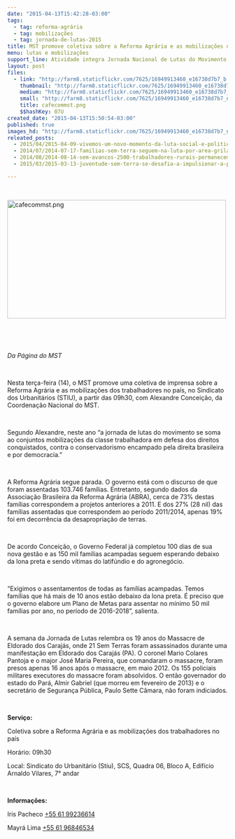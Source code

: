 ```yaml
---
date: "2015-04-13T15:42:28-03:00"
tags:
  - tag: reforma-agrária
  - tag: mobilizações
  - tag: jornada-de-lutas-2015
title: MST promove coletiva sobre a Reforma Agrária e as mobilizações dos trabalhadores no país
menu: lutas e mobilizações
support_line: Atividade integra Jornada Nacional de Lutas do Movimento que começa essa semana em todo país.
layout: post
files:
  - link: "http://farm8.staticflickr.com/7625/16949913460_e16738d7b7_b.jpg"
    thumbnail: "http://farm8.staticflickr.com/7625/16949913460_e16738d7b7_t.jpg"
    medium: "http://farm8.staticflickr.com/7625/16949913460_e16738d7b7_z.jpg"
    small: "http://farm8.staticflickr.com/7625/16949913460_e16738d7b7_n.jpg"
    title: cafecommst.png
    $$hashKey: 07U
created_date: "2015-04-13T15:50:54-03:00"
published: true
images_hd: "http://farm8.staticflickr.com/7625/16949913460_e16738d7b7_n.jpg"
releated_posts:
  - 2015/04/2015-04-09-vivemos-um-novo-momento-da-luta-social-e-politica-no-brasil-onde-a-luta-de-classes-agoniza-e-expoe-as-contradicoes-da-nossa-sociedade.md
  - 2014/07/2014-07-17-familias-sem-terra-seguem-na-luta-por-area-grilada-em-abelardo-luz.md
  - 2014/08/2014-08-14-sem-avancos-2500-trabalhadores-rurais-permanecem-mobilizados-no-para.md
  - 2015/03/2015-03-13-juventude-sem-terra-se-desafia-a-impulsionar-a-participacao-na-luta-pela-reforma-agraria.md

---
```

<p>&nbsp;</p>

<p><img alt="cafecommst.png" height="270" src="http://farm8.staticflickr.com/7625/16949913460_e16738d7b7_b.jpg" width="500" /></p>

<p>&nbsp;</p>

<p>&nbsp;</p>

<p><em>Da P&aacute;gina do MST </em></p>

<p>&nbsp;</p>

<p>Nesta ter&ccedil;a-feira (14), o MST promove uma coletiva de imprensa sobre a Reforma Agr&aacute;ria e as mobiliza&ccedil;&otilde;es dos trabalhadores no pa&iacute;s, no Sindicato dos Urbanit&aacute;rios (STIU), a partir das 09h30, com Alexandre Concei&ccedil;&atilde;o, da Coordena&ccedil;&atilde;o Nacional do MST.</p>

<p>&nbsp;</p>

<p>Segundo Alexandre, neste ano &ldquo;a jornada de lutas do movimento se soma ao conjuntos mobiliza&ccedil;&otilde;es da classe trabalhadora em defesa dos direitos conquistados, contra o conservadorismo encampado pela direita brasileira e por democracia.&rdquo;</p>

<p>&nbsp;</p>

<p>A Reforma Agr&aacute;ria segue parada. O governo est&aacute; com o discurso de que foram assentadas 103.746 fam&iacute;lias. Entretanto, segundo dados da Associa&ccedil;&atilde;o Brasileira da Reforma Agr&aacute;ria (ABRA), cerca de 73% destas fam&iacute;lias correspondem a projetos anteriores a 2011. E dos 27% (28 nil) das fam&iacute;lias assentadas que correspondem ao per&iacute;odo 2011/2014, apenas 19% foi em decorr&ecirc;ncia da desapropria&ccedil;&atilde;o de terras.</p>

<p>&nbsp;</p>

<p>De acordo Concei&ccedil;&atilde;o, o Governo Federal j&aacute; completou 100 dias de sua nova gest&atilde;o e as 150 mil fam&iacute;lias acampadas seguem esperando debaixo da lona preta e sendo v&iacute;timas do latif&uacute;ndio e do agroneg&oacute;cio.</p>

<p>&nbsp;</p>

<p>&ldquo;Exigimos o assentamentos de todas as fam&iacute;lias acampadas. Temos fam&iacute;lias que h&aacute; mais de 10 anos est&atilde;o debaixo da lona preta. &Eacute; preciso que o governo elabore um Plano de Metas para assentar no m&iacute;nimo 50 mil fam&iacute;lias por ano, no per&iacute;odo de 2016-2018&rdquo;, salienta.</p>

<p>&nbsp;</p>

<p>A semana da Jornada de Lutas relembra os 19 anos do Massacre de Eldorado dos Caraj&aacute;s, onde 21 Sem Terras foram assassinados durante uma manifesta&ccedil;&atilde;o em Eldorado dos Caraj&aacute;s (PA). O coronel Mario Colares Pantoja e o major Jos&eacute; Maria Pereira, que comandaram o massacre, foram presos apenas 16 anos ap&oacute;s o massacre, em maio 2012. Os 155 policiais militares executores do massacre foram absolvidos. O ent&atilde;o governador do estado do Par&aacute;, Almir Gabriel (que morreu em fevereiro de 2013) e o secret&aacute;rio de Seguran&ccedil;a P&uacute;blica, Paulo Sette C&acirc;mara, n&atilde;o foram indiciados.</p>

<p>&nbsp;</p>

<p><strong>Servi&ccedil;o: </strong></p>

<p>Coletiva sobre a Reforma Agr&aacute;ria e as mobiliza&ccedil;&otilde;es dos trabalhadores no pa&iacute;s</p>

<p>Hor&aacute;rio: 09h30</p>

<p>Local: Sindicato do Urbanit&aacute;rio (Stiu), SCS, Quadra 06, Bloco A, Edif&iacute;cio Arnaldo Vilares, 7&deg; andar</p>

<p>&nbsp;</p>

<p><strong>Informa&ccedil;&otilde;es: </strong></p>

<p>Iris Pacheco <a href="callto:%2861%29%2099236614">+55 61 992</a><span class="Object" role="link"><a href="callto:%2861%29%2099236614">36614</a></span></p>

<p>Mayr&aacute; Lima <a href="callto:%2861%29%2096846534">+55 61 96846534</a></p>

<p>&nbsp;</p>
